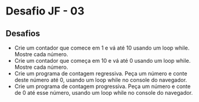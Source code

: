 # Desafio JF - 03

## Desafios
- Crie um contador que comece em 1 e vá até 10 usando um loop while. Mostre cada número.
- Crie um contador que começa em 10 e vá até 0 usando um loop while. Mostre cada número.
- Crie um programa de contagem regressiva. Peça um número e conte deste número até 0, usando um loop while no console do navegador.
- Crie um programa de contagem progressiva. Peça um número e conte de 0 até esse número, usando um loop while no console do navegador.
